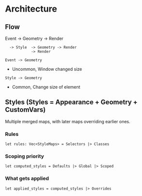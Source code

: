 # Architecture
## Flow
Event -> Geometry -> Render

      -> Style  -> Geometry -> Render
                -> Render

`Event -> Geometry`
- Uncommon, Window changed size

`Style -> Geometry`
- Common, Change size of element

## Styles (Styles = Appearance + Geometry + CustomVars)
Multiple merged maps, with later maps overriding earlier ones.

### Rules
```
let rules: Vec<StyleMaps> = Selectors |> Classes
```

### Scoping priority
```
let computed_styles = Defaults |> Global |> Scoped
```

### What gets applied
```
let applied_styles = computed_styles |> Overrides
```